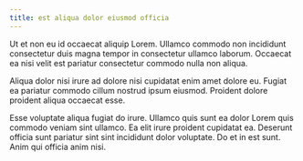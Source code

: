 ```yaml
---
title: est aliqua dolor eiusmod officia
---
```


Ut et non eu id occaecat aliquip Lorem. Ullamco commodo non incididunt consectetur duis magna tempor in consectetur ullamco laborum. Occaecat ea nisi velit est pariatur consectetur commodo nulla non aliqua.

Aliqua dolor nisi irure ad dolore nisi cupidatat enim amet dolore eu. Fugiat ea pariatur commodo cillum nostrud ipsum eiusmod. Proident dolore proident aliqua occaecat esse.

Esse voluptate aliqua fugiat do irure. Ullamco quis sunt ea dolor Lorem quis commodo veniam sint ullamco. Ea elit irure proident cupidatat ea. Deserunt officia sunt pariatur sint sint incididunt dolor voluptate. Do et in est sunt. Anim qui officia anim nisi.